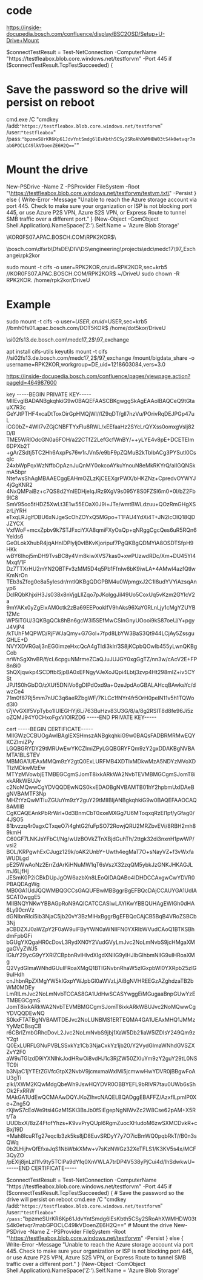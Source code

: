 # code
https://inside-docupedia.bosch.com/confluence/display/BSC2OSD/Setup+U-Drive+Mount

$connectTestResult = Test-NetConnection -ComputerName "https://testfleabox.blob.core.windows.net/testforvm" -Port 445
if ($connectTestResult.TcpTestSucceeded) {
# Save the password so the drive will persist on reboot
cmd.exe /C "cmdkey /add:`"https://testfleabox.blob.core.windows.net/testforvm`" /user:`"testfleabox`" /pass:`"bpzmeSUrKR6Kp61JdvYntSmdg6lEsKbth5CSy2SRoAhXWMHDW03tS4k0etvqr7mabGPOCLC49lkVDoenZE6H2Q==`""
# Mount the drive
New-PSDrive -Name Z -PSProvider FileSystem -Root "\\https://testfleabox.blob.core.windows.net/testforvm/testvm.txt\" -Persist
} else {
Write-Error -Message "Unable to reach the Azure storage account via port 445. Check to make sure your organization or ISP is not blocking port 445, or use Azure P2S VPN, Azure S2S VPN, or Express Route to tunnel SMB traffic over a different port."
}
(New-Object -ComObject Shell.Application).NameSpace('Z:').Self.Name = 'Azure Blob Storage'

\\KOR0FS07.APAC.BOSCH.COM\RPK2KOR$\

\\bosch.com\dfsrb\DfsDE\DIV\DS\engineering\projects\edc\medc17\97_Exchange\rpk2kor

sudo mount -t cifs -o user=RPK2KOR,cruid=RPK2KOR,sec=krb5 //KOR0FS07.APAC.BOSCH.COM/RPK2KOR$ ~/DriveU
sudo chown -R RPK2KOR. /home/rpk2kor/DriveU
# Example
sudo mount -t cifs -o user=$USER,cruid=$USER,sec=krb5 //bmh0fs01.apac.bosch.com/DOT5KOR$ /home/dot5kor/DriveU

\\si02fs13.de.bosch.com\medc17_2$\97_exchange

apt install cifs-utils keyutils
mount -t cifs  //si02fs13.de.bosch.com/medc17_2$/97_exchange /mount/bigdata_share -o username=RPK2KOR,workgroup=DE,uid=1218603084,vers=3.0

https://inside-docupedia.bosch.com/confluence/pages/viewpage.action?pageId=464987600



key
-----BEGIN PRIVATE KEY-----
MIIEvgIBADANBgkqhkiG9w0BAQEFAASCBKgwggSkAgEAAoIBAQCeQ9tGtauX7R3c
GeYJtPTHF4xcaDtToxOirGpHMQjWl//IZ9qDT/glI7nzVu/POrivRqDEJPGp47uL
iCG0bZ+4WlI7vZGjCNBFTYxFlu8RWL/xEEfaaHz2SYcLrQYXss0omxgVsIj82D/B
TME5WRlOdcGN0a6FOH/a22CTfZ2LefGcfWnBY/++yLYE4v8pE+DCETEIm6DPXb2T
+gArZSdtj5TC2Hh6AxpPs76w1rJVn5/e9bF9pZQMuB2kTblbACg3PYSutl0CsqIc
24xbWpPqxWzNffbOpAznJuQnMY0okcoAYkuYnouN8eMkRKYrQ/aIIGQNSkmA5bpr
NtefwsShAgMBAAECggEAHmOZLzKjCEEXgrPWX/bHKZNz+CpredvOYWYJ4jGgKNR2
4NxQMPaiBz+c7QS8d2YnIEDHjeIqJRz9XgV9s095Y8S0FZSI6m0+0I/bZ2Fb9lC8
SmV95oo5tHDZ5XwLt3E1w55EOaX0J9i+JTe/wmtBWLdzuu+QOzRmGHgXSzrLjYRH
eTxqLRJglfDBU6xNJgeScOhZOYxQ5MGpo+T1FAU4YdXi4T+JN2lcOIQ18QDJZYCX
VxfWoF+mcxZpbv9k7STJFxciYXA8qmiFXyOaQp+qNRggCgcQes6uR5RQn6Yelds6
GeOLokXhubR4jqAHnIDPlyIj0vIBKvKjoripuf7PgQKBgQDMYiA8OSDTSfpH9HKk
wBY6Ihoj5mDH9TvsBC8y4Vm8kiwXVS7kas0+xwPUzwdRDc/Xm+DU45YI4Mxqf/1F
Dz7TTXrHU2mYN2QBTFv3zMM5D4q5Pb1Ffnlw6bK9iwLA+4AMwl4azfQtlwKmNrOn
TEb3sZfeg0e8a5yIesdr/rntlQKBgQDGPBM4u0WpmgxJ2C1I8udYVYiAzsqAnyp6
DclRQbKhjxiH3Js038x8nVjgLIlZqo7pJKolggJil49Uo5CoxUq5vKzm2GYIcV2a
9mYAKx0yZgElxAM0ctk2zBa69EEPookIfV9hAks96XaY0RLnLjy1cMgYZUYB1ZMc
WP5iTGU/3QKBgQCk8hBn6gcW3l5SEfMwCSInGnyUOooi9kS87oeU/Y+pgyJ4VjP4
/kTUhFMQPWD/RjFWJaQmy+G7Gol+7fpd8LbYW3BaS3Qt944LCjAy5ZssguGHLE+D
NVYXDVRGalj3nEG0imzeHxcQcA4gTIdi3klr/3S8jKCpbQOwlb455yLwnQKBgCob
nrWhSgXhvBR/f/cL6cpguNMrmeZCaQJuJUJGY0xgGgTZ/nn3w/cAcV2E+FP8n8i0
ShQXjqwkp4SCDftblSjpBA0xEFNgyVJeXoJQpi4Lbtj3zvp4Ht298mIZ+iv5CYSt
JPJ1S0hGbDO/zXUf5DNiVo6gDIPdOxd9a+OzeJpdAoGBALAHcqBAwksYc/dwzCe4
71m0f87Rj5mm7nUC3q6aeRZbgWF/7KLCc1fNYr4fr5OrH0pelN11v5h1TQWod3l0
t7jVvGXIf5VpTybo1IUIEGHYj6Li763BuHzv83U3G/8/a/8g2RSIT8d8fe96Ji5z
oZQMJ94Y0CHxoFgxVlOIRZD6
-----END PRIVATE KEY-----

cert
-----BEGIN CERTIFICATE-----
MIIGWzCCBUOgAwIBAgIEXSHmszANBgkqhkiG9w0BAQsFADBRMRMwEQYKCZImiZPy
LGQBGRYDY29tMRUwEwYKCZImiZPyLGQBGRYFQm9zY2gxDDAKBgNVBAMTA1BLSTEV
MBMGA1UEAxMMQm9zY2gtQ0ExLURFMB4XDTIxMDkwMzA5NDYzMVoXDTIzMDkwMzEw
MTYzMVowbjETMBEGCgmSJomT8ixkARkWA2NvbTEVMBMGCgmSJomT8ixkARkWBUJv
c2NoMQwwCgYDVQQDEwNQS0kxEDAOBgNVBAMTB01hY2hpbmUxIDAeBgNVBAMTF3Np
MHZtYzQwMTIuZGUuYm9zY2guY29tMIIBIjANBgkqhkiG9w0BAQEFAAOCAQ8AMIIB
CgKCAQEAnkPbRrWrl+0d3BnmCbT0xxeMXGg7U6MToqxqRzEI1pf/yGfag0/4JSO5
81bvzzq4r0agxCTxqeO7i4ghtG2fuFpSO72RowjQRU2MRZbvEVi/8RBH2mh89kmH
C60GF7LNKJsYFbCI/Ng/wUzBOVkZTnXBjdGuhTh/2ttgk32di3nxnH1pwWP/vsi2
BOL/KRPgwhExCJugz129k/oAK2UnbY+Uwth4egMaT7O+sNayVZ+f3vWxfaWUDLgd
pE25WwAoNz2ErrZdArKiHNuMW1qT6sVszX32zqQM5ybkJzGNKJHKAGJLmJ6LjfHj
JESmK0P2iCBkDUpJgOW6azbXn8LEoQIDAQABo4IDHDCCAxgwCwYDVR0PBAQDAgWg
MB0GA1UdJQQWMBQGCCsGAQUFBwMBBggrBgEFBQcDAjCCAUYGA1UdIASCAT0wggE5
MIIBNQYNKwYBBAGpRoN9AQICATCCASIwLAYIKwYBBQUHAgEWIGh0dHA6Ly90cnVz
dGNlbnRlci5ib3NjaC5jb20vY3BzMIHxBggrBgEFBQcCAjCB5BqB4VRoZSBCb3Nj
aCBDZXJ0aWZpY2F0aW9uIFByYWN0aWNlIFN0YXRlbWVudCAoQ1BTKSBhdmFpbGFi
bGUgYXQgaHR0cDovL3RydXN0Y2VudGVyLmJvc2NoLmNvbS9jcHMgaXMgaGVyZWJ5
IGluY29ycG9yYXRlZCBpbnRvIHlvdXIgdXNlIG9yIHJlbGlhbmNlIG9uIHRoaXMg
Q2VydGlmaWNhdGUuIFRoaXMgQ1BTIGNvbnRhaW5zIGxpbWl0YXRpb25zIG9uIHdh
cnJhbnRpZXMgYW5kIGxpYWJpbGl0aWVzLjAiBgNVHREEGzAZghdzaTB2bWM0MDEy
LmRlLmJvc2NoLmNvbTCCAS8GA1UdHwSCASYwggEiMGugaaBnpGUwYzETMBEGCgmS
JomT8ixkARkWA2NvbTEVMBMGCgmSJomT8ixkARkWBUJvc2NoMQwwCgYDVQQDEwNQ
S0kxFTATBgNVBAMTDEJvc2NoLUNBMS1ERTEQMA4GA1UEAxMHQ1JMMzYyMzCBsqCB
r6CBrIZmbGRhcDovL2Jvc2NoLmNvbS9jbj1XaW5Db21iaW5lZDIsY249Qm9zY2gt
Q0ExLURFLGNuPVBLSSxkYz1Cb3NjaCxkYz1jb20/Y2VydGlmaWNhdGVSZXZvY2F0
aW9uTGlzdD9iYXNlhkJodHRwOi8vdHJ1c3RjZW50ZXIuYm9zY2guY29tL0NSTC9i
b3NjaC1jYTEtZGVfcGtpX2NvbV9jcmxmaWxlMi5jcmwwHwYDVR0jBBgwFoAU3gTi
zIkI/XWM2KQwMdgQbeWh9JswHQYDVR0OBBYEFL9bRlVR7tau0UWb6sShOk2FxRRW
MAkGA1UdEwQCMAAwDQYJKoZIhvcNAQELBQADggEBAFFZ/AzxflLpmIP0Xe+Zng5Q
rXjlwS7cEoWe9tsi4GzM1SKi3BsJb0fSiEgepNgNlWvZc2W8Cse62pAM+X5Rt/Ta
UUDbxX/8zZ4FtofYhzs+K9vvPryQUpl6RgmZuocXHudoM6zwSXMCDvkR+cBxj19D
+Mah8IcuRTg27eqclb3zk5ks8jD8EuvSRDyY7y7O7icBmWQ0pqbRkT//B0n3sQWq
0b2LHijhvQfEfxaJqS1NbWbkXMw+v7sKzNWGz32XeTFLS1/K3KV5s4x/MCF3QyZO
/pEXlj8jnLzI1fv9ty5TClPa9dYfq0XnVWLA7trDP4V538yPjCui4d/lhSdwkwU=
-----END CERTIFICATE-----

$connectTestResult = Test-NetConnection -ComputerName "https://testfleabox.blob.core.windows.net/testforvm" -Port 445
if ($connectTestResult.TcpTestSucceeded) {
    # Save the password so the drive will persist on reboot
    cmd.exe /C "cmdkey /add:`"https://testfleabox.blob.core.windows.net/testforvm`" /user:`"testfleabox" /pass:`"bpzmeSUrKR6Kp61JdvYntSmdg6lEsKbth5CSy2SRoAhXWMHDW03tS4k0etvqr7mabGPOCLC49lkVDoenZE6H2Q=="
    # Mount the drive
    New-PSDrive -Name Z -PSProvider FileSystem -Root "\\https://testfleabox.blob.core.windows.net/testforvm" -Persist
} else {
    Write-Error -Message "Unable to reach the Azure storage account via port 445. Check to make sure your organization or ISP is not blocking port 445, or use Azure P2S VPN, Azure S2S VPN, or Express Route to tunnel SMB traffic over a different port."
} 
(New-Object -ComObject Shell.Application).NameSpace('Z:').Self.Name = 'Azure Blob Storage'

